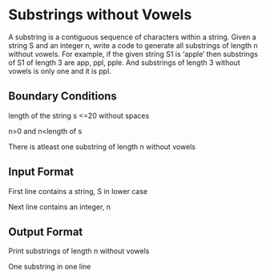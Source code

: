 # Substrings without Vowels
A substring is a contiguous sequence of characters within a string. Given a string S and an integer n, write a code to generate all substrings of length n without vowels. For example, if the given string S1 is ‘apple’ then substrings of S1 of length 3 are app, ppl, pple. And substrings of length 3 without vowels is only one and it is ppl.

## Boundary Conditions

length of the string s <=20 without spaces

n>0 and n<length of s

There is atleast one substring of length n without vowels

## Input Format

First line contains a string, S in lower case

Next line contains an integer, n

## Output Format

Print substrings of length n without vowels

One substring in one line